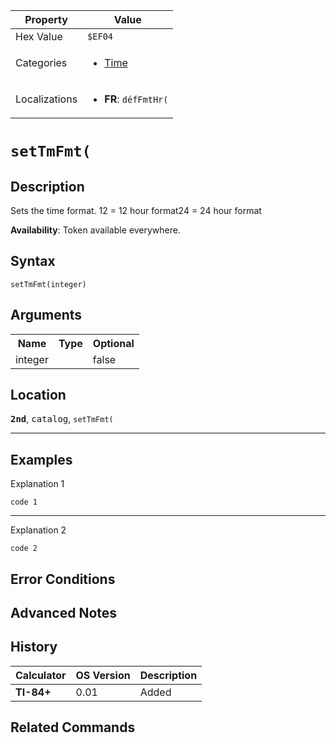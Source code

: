 | Property      | Value |
|---------------|-------|
| Hex Value     | `$EF04`|
| Categories    | <ul><li>[Time](<../categories/Time.md>)</li></ul> |
| Localizations | <ul><li><b>FR</b>: `défFmtHr(`</li></ul> |

# `setTmFmt(`

## Description
Sets the time format.
12 = 12 hour format24 = 24 hour format


<b>Availability</b>: Token available everywhere.

## Syntax
`setTmFmt(integer)`

## Arguments
<table>
<tr><th>Name</th><th>Type</th><th>Optional</th></tr>

<tr><td>integer</td><td></td><td>false</td></tr>

</table>

## Location
<tt><kbd><b>2nd</b></kbd></tt>, <kbd>catalog</kbd>, `setTmFmt(`
<hr>

## Examples

Explanation 1
```ti-basic
code 1
```
---
Explanation 2
```ti-basic
code 2
```

## Error Conditions


## Advanced Notes


## History
| Calculator | OS Version | Description |
|------------|------------|-------------|
| <b>TI-84+</b> | 0.01 | Added

## Related Commands

    